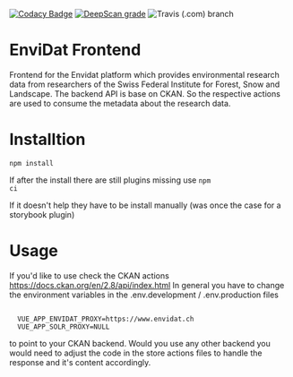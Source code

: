 [![Codacy Badge](https://api.codacy.com/project/badge/Grade/ddf970eec3da4b668f90bb03d012872e)](https://www.codacy.com/gh/EnviDat/envidat_frontend?utm_source=github.com&amp;utm_medium=referral&amp;utm_content=EnviDat/envidat_frontend&amp;utm_campaign=Badge_Grade)
[![DeepScan grade](https://deepscan.io/api/teams/6114/projects/7972/branches/89555/badge/grade.svg)](https://deepscan.io/dashboard#view=project&tid=6114&pid=7972&bid=89555)
![Travis (.com) branch](https://img.shields.io/travis/com/EnviDat/envidat_frontend/develop)

# EnviDat Frontend
Frontend for the Envidat platform which provides environmental research data from researchers of the Swiss Federal Institute for Forest, Snow and Landscape.
The backend API is base on CKAN. So the respective actions are used to consume the metadata about the research data.

# Installtion
<code>npm install</code>

If after the install there are still plugins missing use
<code>npm ci</code>

If it doesn't help they have to be install manually (was once the case for a storybook plugin)


# Usage
If you'd like to use check the CKAN actions https://docs.ckan.org/en/2.8/api/index.html
In general you have to change the environment variables in the .env.development / .env.production files

<code>
  VUE_APP_ENVIDAT_PROXY=https://www.envidat.ch
  VUE_APP_SOLR_PROXY=NULL
</code>

to point to your CKAN backend.
Would you use any other backend you would need to adjust the code in the store actions files
to handle the response and it's content accordingly.

